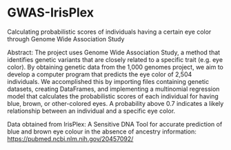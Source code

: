 # GWAS-IrisPlex
Calculating probabilistic scores of individuals having a certain eye color through Genome Wide Association Study

Abstract:
The project uses Genome Wide Association Study, a method that identifies genetic variants that are closely related to a specific trait (e.g. eye color). By obtaining genetic data from the 1,000 genomes project, we aim to develop a computer program that predicts the eye color of 2,504 individuals. We accomplished this by importing files containing genetic datasets, creating DataFrames, and implementing a multinomial regression model that calculates the probabilistic scores of each individual for having blue, brown, or other-colored eyes. A probability above 0.7 indicates a likely relationship between an individual and a specific eye color.

Data obtained from IrisPlex: A Sensitive DNA Tool for accurate prediction of blue and brown eye colour in the absence of ancestry information:
https://pubmed.ncbi.nlm.nih.gov/20457092/
